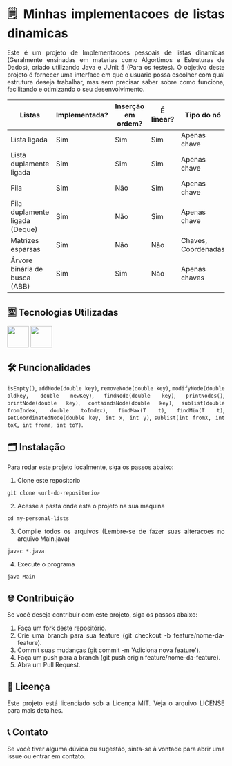 <div style="text-align: justify;">

# 🗒️ Minhas implementacoes de listas dinamicas

Este é um projeto de Implementacoes pessoais de listas dinamicas 
(Geralmente ensinadas em materias como Algortimos e Estruturas de Dados), criado
utilizando Java e JUnit 5 (Para os testes). O objetivo deste projeto é fornecer
uma interface em que o usuario possa escolher com qual estrutura deseja trabalhar, 
mas sem precisar saber sobre como funciona, facilitando e otimizando o seu desenvolvimento.

| Listas                         | Implementada? | Inserção em ordem? | É linear? | Tipo do nó          |
|--------------------------------|---------------|--------------------|-----------|---------------------|
| Lista ligada                   | Sim           | Sim                | Sim       | Apenas chave        |  
| Lista duplamente ligada        | Sim           | Sim                | Sim       | Apenas chave        | 
| Fila                           | Sim           | Não                | Sim       | Apenas chave        |   
| Fila duplamente ligada (Deque) | Sim           | Não                | Sim       | Apenas chave        | 
| Matrizes esparsas              | Sim           | Não                | Não       | Chaves, Coordenadas |
| Árvore binária de busca (ABB)  | Sim           | Sim                | Não       | Apenas chaves       |


## 🈳 Tecnologias Utilizadas

<img src="https://cdn.jsdelivr.net/gh/devicons/devicon@latest/icons/java/java-original.svg" width="50"/>
<img src="https://cdn.jsdelivr.net/gh/devicons/devicon@latest/icons/junit/junit-original-wordmark.svg" width="50"/>


## 🛠️ Funcionalidades

`isEmpty()`, `addNode(double key)`, `removeNode(double key)`, `modifyNode(double oldkey, double newKey)`,
`findNode(double key)`, `printNodes()`, `printNode(double key)`, `containdsNode(double key)`,
`sublist(double fromIndex, double toIndex)`, `findMax(T t)`, `findMin(T t)`, `setCoordinatedNode(double key, int x, int y)`, 
`sublist(int fromX, int toX, int fromY, int toY)`.

## 🗂️ Instalação

Para rodar este projeto localmente, siga os passos abaixo:

1. Clone este repositorio
```
git clone <url-do-repositorio>
```

2. Acesse a pasta onde esta o projeto na sua maquina
```
cd my-personal-lists
```

3. Compile todos os arquivos (Lembre-se de fazer suas alteracoes no arquivo Main.java)
```
javac *.java
```

4. Execute o programa
```
java Main
```

## 🌐 Contribuição
Se você deseja contribuir com este projeto, siga os passos abaixo:

1. Faça um fork deste repositório.
2. Crie uma branch para sua feature (git checkout -b feature/nome-da-feature).
3. Commit suas mudanças (git commit -m 'Adiciona nova feature').
4. Faça um push para a branch (git push origin feature/nome-da-feature).
5. Abra um Pull Request.

## 📜 Licença
Este projeto está licenciado sob a Licença MIT. Veja o arquivo LICENSE para mais detalhes.

## 📞 Contato
Se você tiver alguma dúvida ou sugestão, sinta-se à vontade para abrir uma issue ou entrar em contato.
</div>